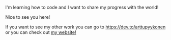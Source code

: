 
I'm learning how to code and I want to share my progress with the world!

Nice to see you here!

If you want to see my other work you can go to https://dev.to/arttupyykonen or you can check out [my website!](https://www.arttupyykonen.com/)
